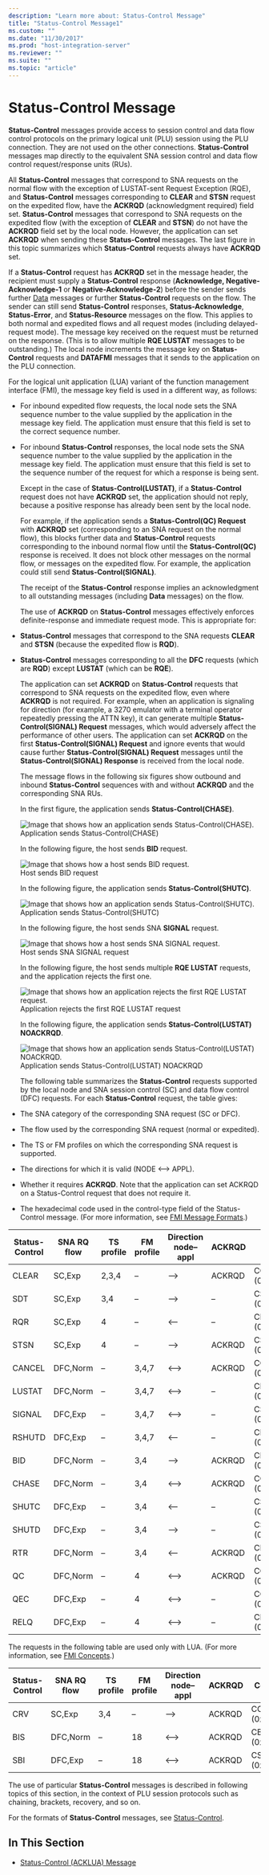 ```yaml
---
description: "Learn more about: Status-Control Message"
title: "Status-Control Message1"
ms.custom: ""
ms.date: "11/30/2017"
ms.prod: "host-integration-server"
ms.reviewer: ""
ms.suite: ""
ms.topic: "article"
---
```

# Status-Control Message
**Status-Control** messages provide access to session control and data flow control protocols on the primary logical unit (PLU) session using the PLU connection. They are not used on the other connections. **Status-Control** messages map directly to the equivalent SNA session control and data flow control request/response units (RUs).  
  
 All **Status-Control** messages that correspond to SNA requests on the normal flow with the exception of LUSTAT-sent Request Exception (RQE), and **Status-Control** messages corresponding to **CLEAR** and **STSN** request on the expedited flow, have the **ACKRQD** (acknowledgment required) field set. **Status-Control** messages that correspond to SNA requests on the expedited flow (with the exception of **CLEAR** and **STSN**) do not have the **ACKRQD** field set by the local node. However, the application can set **ACKRQD** when sending these **Status-Control** messages. The last figure in this topic summarizes which **Status-Control** requests always have **ACKRQD** set.  
  
 If a **Status-Control** request has **ACKRQD** set in the message header, the recipient must supply a **Status-Control** response (**Acknowledge, Negative-Acknowledge-1** or **Negative-Acknowledge-2**) before the sender sends further [Data](./data1.md) messages or further **Status-Control** requests on the flow. The sender can still send **Status-Control** responses, **Status-Acknowledge**, **Status-Error**, and **Status-Resource** messages on the flow. This applies to both normal and expedited flows and all request modes (including delayed-request mode). The message key received on the request must be returned on the response. (This is to allow multiple **RQE LUSTAT** messages to be outstanding.) The local node increments the message key on **Status-Control** requests and **DATAFMI** messages that it sends to the application on the PLU connection.  
  
 For the logical unit application (LUA) variant of the function management interface (FMI), the message key field is used in a different way, as follows:  
  
- For inbound expedited flow requests, the local node sets the SNA sequence number to the value supplied by the application in the message key field. The application must ensure that this field is set to the correct sequence number.  
  
- For inbound **Status-Control** responses, the local node sets the SNA sequence number to the value supplied by the application in the message key field. The application must ensure that this field is set to the sequence number of the request for which a response is being sent.  
  
  Except in the case of **Status-Control(LUSTAT)**, if a **Status-Control** request does not have **ACKRQD** set, the application should not reply, because a positive response has already been sent by the local node.  
  
  For example, if the application sends a **Status-Control(QC) Request** with **ACKRQD** set (corresponding to an SNA request on the normal flow), this blocks further data and **Status-Control** requests corresponding to the inbound normal flow until the **Status-Control(QC)** response is received. It does not block other messages on the normal flow, or messages on the expedited flow. For example, the application could still send **Status-Control(SIGNAL)**.  
  
  The receipt of the **Status-Control** response implies an acknowledgment to all outstanding messages (including **Data** messages) on the flow.  
  
  The use of **ACKRQD** on **Status-Control** messages effectively enforces definite-response and immediate request mode. This is appropriate for:  
  
- **Status-Control** messages that correspond to the SNA requests **CLEAR** and **STSN** (because the expedited flow is **RQD**).  
  
- **Status-Control** messages corresponding to all the **DFC** requests (which are **RQD**) except **LUSTAT** (which can be **RQE**).  
  
  The application can set **ACKRQD** on **Status-Control** requests that correspond to SNA requests on the expedited flow, even where **ACKRQD** is not required. For example, when an application is signaling for direction (for example, a 3270 emulator with a terminal operator repeatedly pressing the ATTN key), it can generate multiple **Status-Control(SIGNAL) Request** messages, which would adversely affect the performance of other users. The application can set **ACKRQD** on the first **Status-Control(SIGNAL) Request** and ignore events that would cause further **Status-Control(SIGNAL) Request** messages until the **Status-Control(SIGNAL) Response** is received from the local node.  
  
  The message flows in the following six figures show outbound and inbound **Status-Control** sequences with and without **ACKRQD** and the corresponding SNA RUs.  
  
  In the first figure, the application sends **Status-Control(CHASE)**.  
  
  ![Image that shows how an application sends Status-Control(CHASE).](../core/media/32703z.gif "32703z")  
  Application sends Status-Control(CHASE)  
  
  In the following figure, the host sends **BID** request.  
  
  ![Image that shows how a host sends BID request.](../core/media/32703za.gif "32703za")  
  Host sends BID request  
  
  In the following figure, the application sends **Status-Control(SHUTC)**.  
  
  ![Image that shows how an application sends Status-Control(SHUTC).](../core/media/32703zb.gif "32703zb")  
  Application sends Status-Control(SHUTC)  
  
  In the following figure, the host sends SNA **SIGNAL** request.  
  
  ![Image that shows how a host sends SNA SIGNAL request.](../core/media/32703zc.gif "32703zc")  
  Host sends SNA SIGNAL request  
  
  In the following figure, the host sends multiple **RQE LUSTAT** requests, and the application rejects the first one.  
  
  ![Image that shows how an application rejects the first RQE LUSTAT request.](../core/media/32703zd.gif "32703zd")  
  Application rejects the first RQE LUSTAT request  
  
  In the following figure, the application sends **Status-Control(LUSTAT) NOACKRQD**.  
  
  ![Image that shows how an application sends Status-Control(LUSTAT) NOACKRQD.](../core/media/32703ze.gif "32703ze")  
  Application sends Status-Control(LUSTAT) NOACKRQD  
  
  The following table summarizes the **Status-Control** requests supported by the local node and SNA session control (SC) and data flow control (DFC) requests. For each **Status-Control** request, the table gives:  
  
- The SNA category of the corresponding SNA request (SC or DFC).  
  
- The flow used by the corresponding SNA request (normal or expedited).  
  
- The TS or FM profiles on which the corresponding SNA request is supported.  
  
- The directions for which it is valid (NODE \<–> APPL).  
  
- Whether it requires **ACKRQD**. Note that the application can set ACKRQD on a Status-Control request that does not require it.  
  
- The hexadecimal code used in the control-type field of the Status-Control message. (For more information, see [FMI Message Formats](./fmi-message-formats2.md).)  
  
|Status-Control|SNA RQ flow|TS profile|FM profile|Direction node–appl|ACKRQD|Code|  
|---------------------|-----------------|----------------|----------------|-------------------------|------------|----------|  
|CLEAR|SC,Exp|2,3,4|–|–>|ACKRQD|CCLEAR (0x01)|  
|SDT|SC,Exp|3,4|–|–>|–|CSDT (0x02)|  
|RQR|SC,Exp|4|–|\<–|–|CRQR (0x03)|  
|STSN|SC,Exp|4|–|–>|ACKRQD|CSTSN (0x04)|  
|CANCEL|DFC,Norm|–|3,4,7|\<–>|ACKRQD|CCANCEL (0x10)|  
|LUSTAT|DFC,Norm|–|3,4,7|\<–>|–|CLUSTAT (0x11)|  
|SIGNAL|DFC,Exp|–|3,4,7|\<–>|–|CSIGNAL (0x12)|  
|RSHUTD|DFC,Exp|–|3,4,7|\<–|–|CRSHUTD (0x13)|  
|BID|DFC,Norm|–|3,4|–>|ACKRQD|CBID (0x14)|  
|CHASE|DFC,Norm|–|3,4|\<–>|ACKRQD|CCHASE (0x15)|  
|SHUTC|DFC,Exp|–|3,4|\<–|–|CSHUTC (0x16)|  
|SHUTD|DFC,Exp|–|3,4|–>|–|CSHUTD (0x17)|  
|RTR|DFC,Norm|–|3,4|<–|ACKRQD|CRTR (0x18)|  
|QC|DFC,Norm|–|4|\<–>|ACKRQD|CQC (0x20)|  
|QEC|DFC,Exp|–|4|\<–>|–|CQEC (0x21)|  
RELQ|DFC,Exp|–|4|\<–>|–|CRELQ (0x22)|  
  
 The requests in the following table are used only with LUA. (For more information, see [FMI Concepts](../core/fmi-concepts1.md).)  
  
|Status-Control|SNA RQ flow|TS profile|FM profile|Direction node–appl|ACKRQD|Code|  
|---------------------|-----------------|----------------|----------------|-------------------------|------------|----------|  
|CRV|SC,Exp|3,4|–|–>|ACKRQD|CCRV (0x05)|  
|BIS|DFC,Norm|–|18|\<–>|ACKRQD|CBIS (0x19)|  
|SBI|DFC,Exp|–|18|\<–>|ACKRQD|CSBI (0x1A)|  
  
 The use of particular **Status-Control** messages is described in following topics of this section, in the context of PLU session protocols such as chaining, brackets, recovery, and so on.  
  
 For the formats of **Status-Control** messages, see [Status-Control](./status-control1.md).  
  
## In This Section  
  
-   [Status-Control (ACKLUA) Message](../core/status-control-acklua-message1.md)
